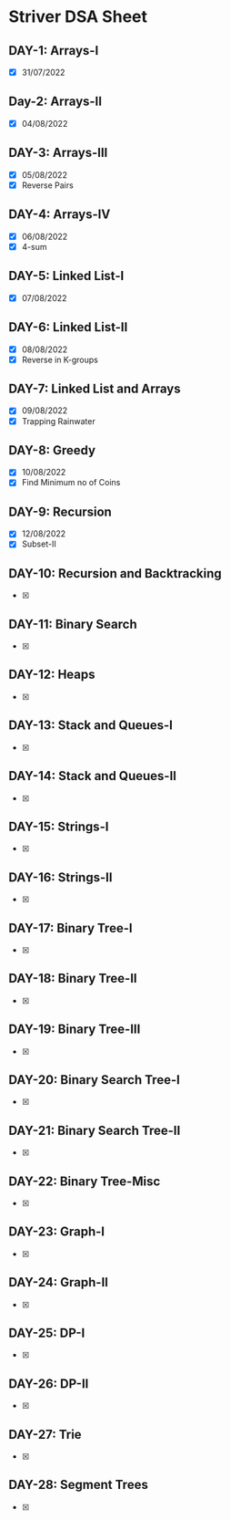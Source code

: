 # Striver DSA Sheet

## DAY-1: Arrays-I
- [x] 31/07/2022

## Day-2: Arrays-II
- [x] 04/08/2022

## DAY-3: Arrays-III
- [x] 05/08/2022
- [x] Reverse Pairs

## DAY-4: Arrays-IV
- [x] 06/08/2022
- [x] 4-sum

## DAY-5: Linked List-I
- [x] 07/08/2022

## DAY-6: Linked List-II
- [x] 08/08/2022
- [x] Reverse in K-groups

## DAY-7: Linked List and Arrays
- [x] 09/08/2022
- [x] Trapping Rainwater

## DAY-8: Greedy
- [x] 10/08/2022
- [x] Find Minimum no of Coins

## DAY-9: Recursion
- [x] 12/08/2022
- [x] Subset-II

## DAY-10: Recursion and Backtracking
- [x] 

## DAY-11: Binary Search
- [x] 

## DAY-12: Heaps
- [x] 

## DAY-13: Stack and Queues-I
- [x] 

## DAY-14: Stack and Queues-II
- [x] 

## DAY-15: Strings-I
- [x] 

## DAY-16: Strings-II
- [x] 

## DAY-17: Binary Tree-I
- [x] 

## DAY-18: Binary Tree-II
- [x] 

## DAY-19: Binary Tree-III
- [x] 

## DAY-20: Binary Search Tree-I
- [x] 

## DAY-21: Binary Search Tree-II
- [x] 

## DAY-22: Binary Tree-Misc
- [x] 

## DAY-23: Graph-I
- [x] 

## DAY-24: Graph-II
- [x] 

## DAY-25: DP-I
- [x] 

## DAY-26: DP-II
- [x] 

## DAY-27: Trie
- [x] 

## DAY-28: Segment Trees
- [x] 

